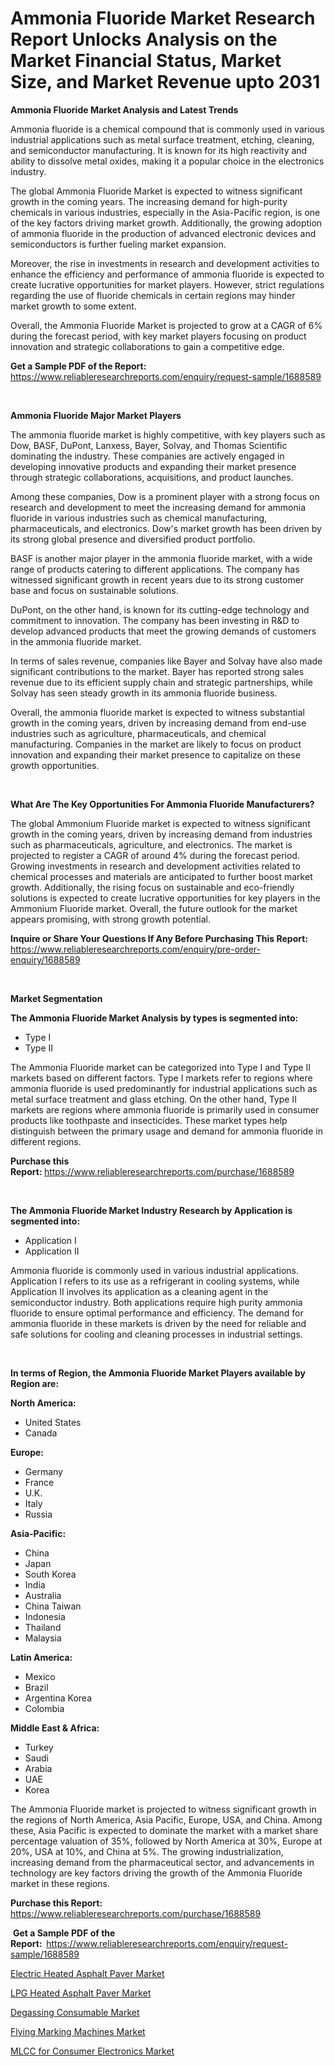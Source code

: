 <p><h1>Ammonia Fluoride Market Research Report Unlocks Analysis on the Market Financial Status, Market Size, and Market Revenue upto 2031</h1></p><p><strong>Ammonia Fluoride Market Analysis and Latest Trends</strong></p>
<p><p>Ammonia fluoride is a chemical compound that is commonly used in various industrial applications such as metal surface treatment, etching, cleaning, and semiconductor manufacturing. It is known for its high reactivity and ability to dissolve metal oxides, making it a popular choice in the electronics industry.</p><p>The global Ammonia Fluoride Market is expected to witness significant growth in the coming years. The increasing demand for high-purity chemicals in various industries, especially in the Asia-Pacific region, is one of the key factors driving market growth. Additionally, the growing adoption of ammonia fluoride in the production of advanced electronic devices and semiconductors is further fueling market expansion.</p><p>Moreover, the rise in investments in research and development activities to enhance the efficiency and performance of ammonia fluoride is expected to create lucrative opportunities for market players. However, strict regulations regarding the use of fluoride chemicals in certain regions may hinder market growth to some extent.</p><p>Overall, the Ammonia Fluoride Market is projected to grow at a CAGR of 6% during the forecast period, with key market players focusing on product innovation and strategic collaborations to gain a competitive edge.</p></p>
<p><strong>Get a Sample PDF of the Report:&nbsp;</strong> <a href="https://www.reliableresearchreports.com/enquiry/request-sample/1688589">https://www.reliableresearchreports.com/enquiry/request-sample/1688589</a></p>
<p>&nbsp;</p>
<p><strong>Ammonia Fluoride Major Market Players</strong></p>
<p><p>The ammonia fluoride market is highly competitive, with key players such as Dow, BASF, DuPont, Lanxess, Bayer, Solvay, and Thomas Scientific dominating the industry. These companies are actively engaged in developing innovative products and expanding their market presence through strategic collaborations, acquisitions, and product launches.</p><p>Among these companies, Dow is a prominent player with a strong focus on research and development to meet the increasing demand for ammonia fluoride in various industries such as chemical manufacturing, pharmaceuticals, and electronics. Dow's market growth has been driven by its strong global presence and diversified product portfolio.</p><p>BASF is another major player in the ammonia fluoride market, with a wide range of products catering to different applications. The company has witnessed significant growth in recent years due to its strong customer base and focus on sustainable solutions.</p><p>DuPont, on the other hand, is known for its cutting-edge technology and commitment to innovation. The company has been investing in R&D to develop advanced products that meet the growing demands of customers in the ammonia fluoride market.</p><p>In terms of sales revenue, companies like Bayer and Solvay have also made significant contributions to the market. Bayer has reported strong sales revenue due to its efficient supply chain and strategic partnerships, while Solvay has seen steady growth in its ammonia fluoride business.</p><p>Overall, the ammonia fluoride market is expected to witness substantial growth in the coming years, driven by increasing demand from end-use industries such as agriculture, pharmaceuticals, and chemical manufacturing. Companies in the market are likely to focus on product innovation and expanding their market presence to capitalize on these growth opportunities.</p></p>
<p>&nbsp;</p>
<p><strong>What Are The Key Opportunities For Ammonia Fluoride Manufacturers?</strong></p>
<p><p>The global Ammonium Fluoride market is expected to witness significant growth in the coming years, driven by increasing demand from industries such as pharmaceuticals, agriculture, and electronics. The market is projected to register a CAGR of around 4% during the forecast period. Growing investments in research and development activities related to chemical processes and materials are anticipated to further boost market growth. Additionally, the rising focus on sustainable and eco-friendly solutions is expected to create lucrative opportunities for key players in the Ammonium Fluoride market. Overall, the future outlook for the market appears promising, with strong growth potential.</p></p>
<p><strong>Inquire or Share Your Questions If Any Before Purchasing This Report:</strong> <a href="https://www.reliableresearchreports.com/enquiry/pre-order-enquiry/1688589">https://www.reliableresearchreports.com/enquiry/pre-order-enquiry/1688589</a></p>
<p>&nbsp;</p>
<p><strong>Market Segmentation</strong></p>
<p><strong>The Ammonia Fluoride Market Analysis by types is segmented into:</strong></p>
<p><ul><li>Type I</li><li>Type II</li></ul></p>
<p><p>The Ammonia Fluoride market can be categorized into Type I and Type II markets based on different factors. Type I markets refer to regions where ammonia fluoride is used predominantly for industrial applications such as metal surface treatment and glass etching. On the other hand, Type II markets are regions where ammonia fluoride is primarily used in consumer products like toothpaste and insecticides. These market types help distinguish between the primary usage and demand for ammonia fluoride in different regions.</p></p>
<p><strong>Purchase this Report:&nbsp;</strong><a href="https://www.reliableresearchreports.com/purchase/1688589">https://www.reliableresearchreports.com/purchase/1688589</a></p>
<p>&nbsp;</p>
<p><strong>The Ammonia Fluoride Market Industry Research by Application is segmented into:</strong></p>
<p><ul><li>Application I</li><li>Application II</li></ul></p>
<p><p>Ammonia fluoride is commonly used in various industrial applications. Application I refers to its use as a refrigerant in cooling systems, while Application II involves its application as a cleaning agent in the semiconductor industry. Both applications require high purity ammonia fluoride to ensure optimal performance and efficiency. The demand for ammonia fluoride in these markets is driven by the need for reliable and safe solutions for cooling and cleaning processes in industrial settings.</p></p>
<p>&nbsp;</p>
<p><strong>In terms of Region, the Ammonia Fluoride Market Players available by Region are:</strong></p>
<p>
    <p> <strong> North America: </strong>
        <ul>
            <li>United States</li>
            <li>Canada</li>
        </ul>
        </p> 
    <p> <strong> Europe: </strong>
        <ul>
            <li>Germany</li>
            <li>France</li>
            <li>U.K.</li>
            <li>Italy</li>
            <li>Russia</li>
        </ul>
        </p> 
    <p> <strong> Asia-Pacific: </strong>
        <ul>
            <li>China</li>
            <li>Japan</li>
            <li>South Korea</li>
            <li>India</li>
            <li>Australia</li>
            <li>China Taiwan</li>
            <li>Indonesia</li>
            <li>Thailand</li>
            <li>Malaysia</li>
        </ul>
        </p> 
    <p> <strong> Latin America: </strong>
        <ul>
            <li>Mexico</li>
            <li>Brazil</li>
            <li>Argentina Korea</li>
            <li>Colombia</li>
        </ul>
        </p> 
    <p> <strong> Middle East & Africa: </strong>
        <ul>
            <li>Turkey</li>
            <li>Saudi</li>
            <li>Arabia</li>
            <li>UAE</li>
            <li>Korea</li>
        </ul>
    </p>
    </p>
<p><p>The Ammonia Fluoride market is projected to witness significant growth in the regions of North America, Asia Pacific, Europe, USA, and China. Among these, Asia Pacific is expected to dominate the market with a market share percentage valuation of 35%, followed by North America at 30%, Europe at 20%, USA at 10%, and China at 5%. The growing industrialization, increasing demand from the pharmaceutical sector, and advancements in technology are key factors driving the growth of the Ammonia Fluoride market in these regions.</p></p>
<p><strong>Purchase this Report: </strong><a href="https://www.reliableresearchreports.com/purchase/1688589">https://www.reliableresearchreports.com/purchase/1688589</a></p>
<p>&nbsp;<strong>Get a Sample PDF of the Report:&nbsp;&nbsp;</strong><a href="https://www.reliableresearchreports.com/enquiry/request-sample/1688589">https://www.reliableresearchreports.com/enquiry/request-sample/1688589</a></p>
<p><strong></strong></p>
<p><p><a href="https://github.com/nicoletavirag/Market-Research-Report-List-2/blob/main/electric-heated-asphalt-paver-market.md">Electric Heated Asphalt Paver Market</a></p><p><a href="https://github.com/redneck06/Market-Research-Report-List-2/blob/main/lpg-heated-asphalt-paver-market.md">LPG Heated Asphalt Paver Market</a></p><p><a href="https://issuu.com/reportprime-2/docs/degassing-consumable-market-size-2030.pptx">Degassing Consumable Market</a></p><p><a href="https://issuu.com/reportprime-2/docs/flying-marking-machines-market-size-2030.pptx">Flying Marking Machines Market</a></p><p><a href="https://github.com/peachesmcdowel1/Market-Research-Report-List-1/blob/main/mlcc-for-consumer-electronics-market.md">MLCC for Consumer Electronics Market</a></p></p>